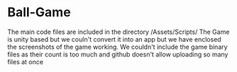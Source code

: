 # Ball-Game
The main code files are included in the directory /Assets/Scripts/
The Game is unity based but we couln't convert it into an app but we have enclosed the screenshots of the game working.
We couldn't include the game binary files as their count is too much and github doesn't allow uploading so many files at once
